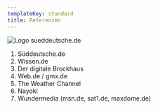 ```yaml
---
templateKey: standard
title: Referenzen
---
```

![Logo sueddeutsche.de](/img/sueddeutsche.svg "Logo sueddeutsche.de")

1. Süddeutsche.de
2. Wissen.de
3. Der digitale Brockhaus
4. Web.de / gmx.de
5. The Weather Channel
6. Nayoki
7. Wundermedia (msn.de, sat1.de, maxdome.de)

